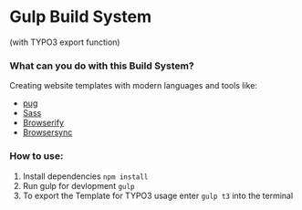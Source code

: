 # Gulp Build System
(with TYPO3 export function)

### What can you do with this Build System?
 Creating website templates with modern languages and tools like:
 * [pug](https://pugjs.org)
 * [Sass](http://sass-lang.com/)
 * [Browserify](http://browserify.org/)
 * [Browsersync](https://www.browsersync.io/)

### How to use:
1. Install dependencies ```npm install```
2. Run gulp for devlopment ```gulp```
3. To export the Template for TYPO3 usage enter ```gulp t3``` into the terminal